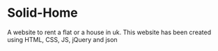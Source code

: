 # Solid-Home
A website to rent a flat or a house in uk.
This website has been created using HTML, CSS, JS, jQuery and json
